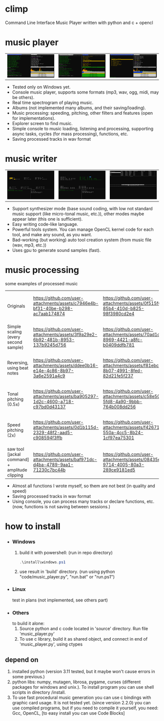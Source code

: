 # climp
Command Line Interface Music Player written with python and c + opencl

# music player
<table>
    <tr>
        <td><img src="./examples/player1.png" alt="./examples/player1.png"></td>
        <td><img src="./examples/player2.png" alt="./examples/player2.png"></td>
        <td><img src="./examples/player3.png" alt="./examples/player3.png"></td>
    </tr>
</table>


* Tested only on Windows yet.
* Console music player, supports some formats (mp3, wav, ogg, midi, may be others).
* Real time spectrogram of playing music.
* Albums (not implemented many albums, and their saving/loading).
* Music processing: speeding, pitching, other filters and features (open for implementations).
* Explorer screen to find music.
* Simple console to music loading, listening and processing, supporting async tasks, cycles (for mass processing), functions, etc.
* Saving processed tracks in wav format

# music writer
<table>
    <tr>
        <td><img src="./examples/writer1.png" alt="./examples/writer1.png"></td>
        <td><img src="./examples/writer2.png" alt="./examples/writer2.png"></td>
        <td><img src="./examples/writer3.png" alt="./examples/writer3.png"></td>
    </tr>
</table>

* Support synthesizer mode (base sound coding, with low not standard music support (like micro-tonal music, etc.)), other modes maybe appear later (this one is sufficient).
* Easy writing code-like language.
* Powerful tools system. You can manage OpenCL kernel code for each tool, and make any sound, as you want.
* Bad-working (but working) auto tool creation system (from music file (wav, mp3, etc.)) 
* Uses gpu to generate sound samples (fast).

# music processing

some examples of processed music



<table>
    
<tr><td>Originals</td>
<td>

https://github.com/user-attachments/assets/c7946e4b-bf31-40be-b298-ac7aab174874

</td><td>

https://github.com/user-attachments/assets/0f515f60-85b4-410d-b825-98f3980cd2e4

</td><td>

https://github.com/user-attachments/assets/f8000325-fd84-4c22-8bd2-a0ba2c99d8a4

</tr><tr><td>Simple scaling (every second sample)</td>
<td>

https://github.com/user-attachments/assets/3f9a29e2-6b92-481b-8953-137b9245d756

</td><td>
    
https://github.com/user-attachments/assets/70ad1cc2-8969-4421-a8fc-b0409ddfb781

</td><td>
    
https://github.com/user-attachments/assets/a85b9017-15ea-40a4-b1f6-a5cc358ca663

</td></tr><tr><td>Reversing, using beat notes</td>
<td>

https://github.com/user-attachments/assets/ddee0b16-e14e-4c86-8b97-3a6e2591a4c9
    
</td><td>

https://github.com/user-attachments/assets/f81ebc72-8b07-4991-8fed-82d21fe5f237

</td><td>

https://github.com/user-attachments/assets/228cdae0-84e4-4ad8-80c9-dcc1b6311d35

</td></tr><tr><td>Tonal pitching (0.5x)</td>
<td>

https://github.com/user-attachments/assets/ba905297-1d2c-4600-a718-c97bd0d43137

</td><td>

https://github.com/user-attachments/assets/c58e5021-5fd8-4a90-9bbb-764b008dd256

</td><td>

https://github.com/user-attachments/assets/e0d360cf-9edb-4a70-992e-8abcd3374c92

</td></tr><tr><td>Speed pitching (2x)</td>
<td>

https://github.com/user-attachments/assets/0d1b115d-2329-48f2-aad5-c908594f3ffb

</td><td>

https://github.com/user-attachments/assets/f42671dc-550a-4cc5-8b24-1cf97ea75301

</td><td>

https://github.com/user-attachments/assets/92c73704-53e4-42d9-90bd-9bc5f56b3a40

</td></tr><tr><td>saw tool [jackal command] + amplitude clipping</td>
<td>

https://github.com/user-attachments/assets/baf971dc-d4ba-4789-9aa1-71230c7bc44b

</td><td>

https://github.com/user-attachments/assets/08435e53-9714-4005-80a3-289ce9181ed5

</td><td>

https://github.com/user-attachments/assets/bb81a053-cb84-4b79-b9d3-e678a4b98ee9

</td></tr>
</table>


* Almost all functions I wrote myself, so them are not best (in quality and speed) 
* Saving processed tracks in wav format
* Using console, you can process many tracks or declare functions, etc. (now, functions is not saving between sessions.)


# how to install 

* ### Windows
    1. build it with powershell:
        (run in repo directory)
        ```ps1
        .\install\windows.ps1
        ```
    2. use result in 'build' directory. (run using python "code/music_player.py", "run.bat" or "run.ps1")
* ### Linux
    test in plans (not implemented, see others part)
* ### Others
    to build it alone:
    1. Source python and c code located in 'source' directory. Run file 'music_player.py'
    2. To use c library, build it as shared object, and connect in end of 'music_player.py', using ctypes

## depend on
1. installed python (version 3.11 tested, but it maybe won't cause errors in some previous.)
2. python libs: numpy, mutagen, librosa, pygame, curses (different packages for windows and unix.). 
To install program you can use shell scripts in directory /install.
3. To use fast procedural music generation you can use c bindings with graphic card usage.
It is not tested yet. (since version 2.2.0)
you can use compiled programs, but if you need to compile it yourself,
you need: Gcc, OpenCL, [to easy install you can use Code Blocks]
